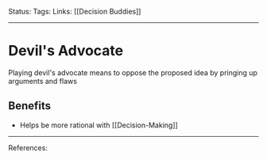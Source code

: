 Status:
Tags:
Links: [[Decision Buddies]]
___
# Devil's Advocate
Playing devil's advocate means to oppose the proposed idea by pringing up arguments and flaws
## Benefits 
- Helps be more rational with [[Decision-Making]]
___
References:
